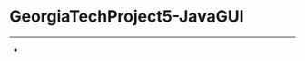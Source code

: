 # GeorgiaTechProject5-JavaGUI
---------------------------------------------------------------------------------------------------------------------------------------
- 